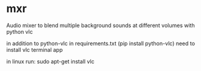 # mxr
Audio mixer to blend multiple background sounds at different volumes with python vlc

in addition to python-vlc in requirements.txt
  (pip install python-vlc)
need to install vlc terminal app

in linux run:
  sudo apt-get install vlc
